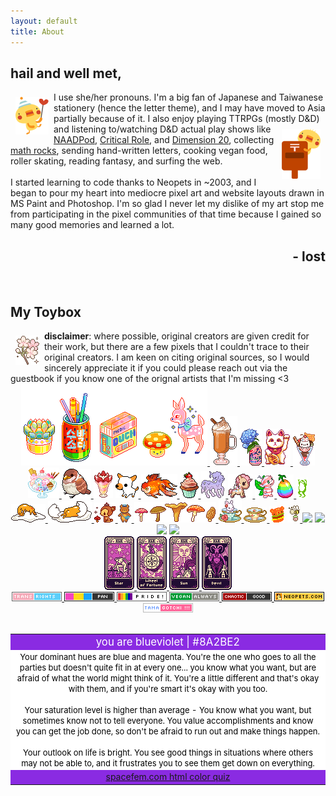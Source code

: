 ```yaml
---
layout: default
title: About
---
```

<h2>hail and well met,</h2>
<a target="_blank" href="http://moko.pupu.jp/"><img src="graphics/toy/piyos002.gif" style="margin: 8px;" align="left"></a>
I use she/her pronouns.
I'm a big fan of Japanese and Taiwanese stationery (hence the letter theme), and I may have moved to Asia partially because of it.
I also enjoy playing TTRPGs (mostly D&D) and listening to/watching D&D actual play<a target="_blank" href="http://moko.pupu.jp/"><img src="graphics/toy/piyos011.gif" style="margin: 8px;" align="right"></a> shows like <a target="_blank" href="https://www.naddpod.com/">NAADPod</a>, <a target="_blank" href="https://critrole.com/">Critical Role</a>, and <a target="_blank" href="https://www.dropout.tv/dimension-20">Dimension 20</a>, collecting <a target="_blank" href="https://dispeldice.com/">math rocks</a>, sending hand-written letters, cooking vegan food, roller skating, reading fantasy, and surfing the web.
<br>
<br>
I started learning to code thanks to Neopets in ~2003, and I began to pour my heart into mediocre pixel art and website layouts drawn in MS Paint and Photoshop. 
I'm so glad I never let my dislike of my art stop me from participating in the pixel communities of that time because I gained so many good memories and learned a lot.
<h2 align="right">- lost</h2>
<br>
<h2>My Toybox</h2>
<a target="_blank" href="https://foollovers.com/"><img src="graphics/toy/c07-flower-cherry_blossom.gif" title="credit: foollovers" style="margin: 8px;" align="left"/></a>
<b>disclaimer</b>: where possible, original creators are given credit for their work, but there are a few pixels that I couldn't trace to their original creators. 
I am keen on citing original sources, so I would sincerely appreciate it if you could please reach out via the guestbook if you know one of the orignal artists that I'm missing &lt;3
<br>
<center>
    <a target="_blank" href="https://pixelins.tumblr.com/">
    <img src="graphics/toy/pixelins.gif">
    </a>
    <a target="_blank" href="https://www.deviantart.com/king-lulu-deer">
    <img src="graphics/toy/psl_kingluludeer.gif"/>
    </a>
    <a target="_blank" href="https://www.lejlart.com/apple.html">
    <img src="graphics/toy/lacroixhydrangea.gif">
    </a>
    <a target="_blank" href="https://pixels.heylouise.space/">
    <img src="graphics/toy/50-maneki-neko1.png">
    </a>
    <a target="_blank" href="https://www.lejlart.com/apple.html">
    <img src="graphics/toy/nyan_sundae.gif">
    </a>
    <a target="_blank" href="https://web.archive.org/web/20061013174801/http://www.scribbleland.net/">
    <img src="graphics/toy/parfait_scribbleland.gif">
    </a>
    <a target="_blank" href="http://pokyaron.fc2web.com/sozai.htm">
    <img src="graphics/toy/bird1.gif">
    </a>
    <img src="graphics/toy/parfait2.png" title="If you know where this came from, please send me the link!"/>
    <a target="_blank" href="http://mes.fc2web.com/">
    <img src="graphics/toy/smalldog1.gif">
    </a>
    <a target="_blank" href="https://www.lejlart.com/apple.html">
    <img src="graphics/toy/goldfish1.gif">
    </a>
    <a target="_blank" href="https://www.lejlart.com/apple.html">
    <img src="graphics/toy/cupc3.gif">
    </a>
    <a target="_blank" href="https://www.lejlart.com/apple.html">
    <img src="graphics/toy/meltycornpixel.gif">
    </a>
    <a target="_blank" href="https://www.lejlart.com/apple.html">
    <img src="graphics/toy/toki_dolce.gif">
    </a>
    <a target="_blank" href="https://www.lejlart.com/apple.html">
    <img src="graphics/toy/candychan.gif">
    </a>
    <a target="_blank" href="https://www.lejlart.com/apple.html">
    <img src="graphics/toy/negg_rainbow.gif">
    </a>
    <img src="graphics/toy/frog.gif" title="If you know where this came from, please send me the link!"/>
    <a target="_blank" href="https://www.lejlart.com/apple.html">
    <img src="graphics/toy/gudetama_blanket.gif">
    </a>
    <a target="_blank" href="https://www.lejlart.com/apple.html">
    <img src="graphics/toy/gudetama_hideegg.gif">
    </a>
    <a target="_blank" href="http://cute.lolipop.jp/hotchoco.html">
    <img src="graphics/toy/bambi.gif"/>
    </a>
    <a target="_blank" href="https://blanketfort.neocities.org/">
    <img src="graphics/toy/mail bear.gif"/>
    </a>
    <a target="_blank" href="https://www.deviantart.com/king-lulu-deer">
    <img src="graphics/toy/mushroomjiggle_kingluludeer.gif"/>
    </a>
    <a target="_blank" href="https://www.lejlart.com/apple.html">
    <img src="graphics/toy/bun_tearose.gif">
    </a>
    <a target="_blank" href="https://www.lejlart.com/apple.html">
    <img src="graphics/toy/tcup8pastelylwblue.png">
    </a>
    <img src="graphics/toy/burgerbounce.gif" title="If you know where this came from, please send me the link!"/>
    <a target="_blank" href="http://sorahana.ciao.jp/">
        <img src="graphics/toy/bee.gif">
    </a>
    <a target="_blank" href="http://magistream.com/creature/14192519"><img src="http://magistream.com/img/14192519.gif"/></a>
    <a target="_blank" href="http://magistream.com/creature/14192528"><img src="http://magistream.com/img/14192528.gif"/></a>
    <a target="_blank" href="http://magistream.com/creature/14192584"><img src="http://magistream.com/img/14192584.gif"/></a>
    <a target="_blank" href="http://magistream.com/creature/14192587"><img src="http://magistream.com/img/14192587.gif"/></a>
    <br>
    <a target="_blank" href="https://www.deviantart.com/king-lulu-deer">
        <img src="graphics/toy/star_tarot_kingluludeer.gif"/> 
        <img src="graphics/toy/wheeloffortune_tarot_kingluludeer.gif"/> 
        <img src="graphics/toy/sun_tarot_kingluludeer.gif"/> 
        <img src="graphics/toy/devil_tarot_kingluludeer.gif"/>
    </a>
    <br>
    <a target="_blank" href="https://trovami.altervista.org/en/webmasters/makebutton">
    <img src="graphics/toy/tags/transrights.png">
    </a>
    <a target="_blank" href="https://pixels.heylouise.space/">
    <img src="graphics/toy/tags/lgbt_pan.png">
    </a>
    <a target="_blank" href="https://web.badges.world/">
    <img src="graphics/toy/tags/pride2.gif">
    </a>
    <a target="_blank" href="https://trovami.altervista.org/en/webmasters/makebutton">
    <img src="graphics/toy/tags/veganalways.png">
    </a>
    <a target="_blank" href="https://pixels.heylouise.space/">
    <img src="graphics/toy/tags/alignment_chaotic_good.png">
    </a>
    <a target="_blank" href="https://web.badges.world/">
    <img src="graphics/toy/tags/neopets.png">
    </a>
    <a target="_blank" href="https://web.badges.world/">
    <img src="graphics/toy/tags/tama.png">
    </a>
</center>
<br>
<center>
    <table bgcolor="#8A2BE2" border=0 width="50%">
        <tr>
            <td>
                <center>
                    <font color="#FFFFFF"><big>you are blueviolet | #8A2BE2</big></font></center></td></tr><tr><td bgcolor="#FFFFFF"><center><font color="#000000" size=-1>
                    Your dominant hues are blue and magenta. 
                    You're the one who goes to all the parties but doesn't quite fit in at every one... you know what you want, but are afraid of what the world might think of it. 
                    You're a little different and that's okay with them, and if you're smart it's okay with you too.
                    <br>
                    <br>
                    Your saturation level is higher than average - You know what you want, but sometimes know not to tell everyone. 
                    You value accomplishments and know you can get the job done, so don't be afraid to run out and make things happen.
                    <br>
                    <br>
                    Your outlook on life is bright. 
                    You see good things in situations where others may not be able to, and it frustrates you to see them get down on everything.
                    </font>
                </center>
            </td>
        </tr>
        <tr>
            <td>
                <center>
                    <a href="http://spacefem.com/quizzes/colors">spacefem.com html color quiz</a>
                </center>
            </td>
        </tr>
    </table>
</center>